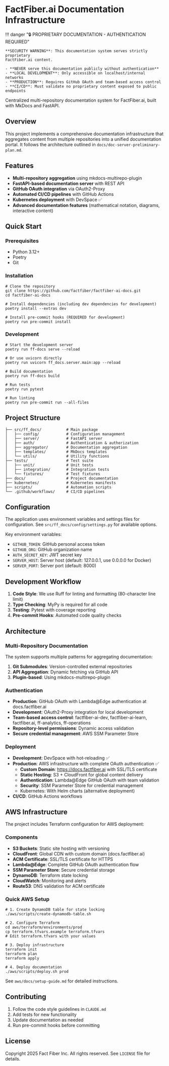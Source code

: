 # FactFiber.ai Documentation Infrastructure

!!! danger "🔒 PROPRIETARY DOCUMENTATION - AUTHENTICATION REQUIRED"

    **SECURITY WARNING**: This documentation system serves strictly proprietary
    FactFiber.ai content.

    - **NEVER serve this documentation publicly without authentication**
    - **LOCAL DEVELOPMENT**: Only accessible on localhost/internal networks
    - **PRODUCTION**: Requires GitHub OAuth and team-based access control
    - **CI/CD**: Must validate no proprietary content exposed to public endpoints

Centralized multi-repository documentation system for FactFiber.ai, built
with MkDocs and FastAPI.

## Overview

This project implements a comprehensive documentation infrastructure that
aggregates content from multiple repositories into a unified documentation
portal. It follows the architecture outlined in
`docs/doc-server-preliminary-plan.md`.

## Features

- **Multi-repository aggregation** using mkdocs-multirepo-plugin
- **FastAPI-based documentation server** with REST API
- **GitHub OAuth integration** via OAuth2-Proxy
- **Automated CI/CD pipelines** with GitHub Actions
- **Kubernetes deployment** with DevSpace ✅
- **Advanced documentation features** (mathematical notation, diagrams,
  interactive content)

## Quick Start

### Prerequisites

- Python 3.12+
- Poetry
- Git

### Installation

    # Clone the repository
    git clone https://github.com/factfiber/factfiber-ai-docs.git
    cd factfiber-ai-docs

    # Install dependencies (including dev dependencies for development)
    poetry install --extras dev

    # Install pre-commit hooks (REQUIRED for development)
    poetry run pre-commit install

### Development

    # Start the development server
    poetry run ff-docs serve --reload

    # Or use uvicorn directly
    poetry run uvicorn ff_docs.server.main:app --reload

    # Build documentation
    poetry run ff-docs build

    # Run tests
    poetry run pytest

    # Run linting
    poetry run pre-commit run --all-files

## Project Structure

    ├── src/ff_docs/           # Main package
    │   ├── config/            # Configuration management
    │   ├── server/            # FastAPI server
    │   ├── auth/              # Authentication & authorization
    │   ├── aggregator/        # Documentation aggregation
    │   ├── templates/         # MkDocs templates
    │   └── utils/             # Utility functions
    ├── tests/                 # Test suite
    │   ├── unit/              # Unit tests
    │   ├── integration/       # Integration tests
    │   └── fixtures/          # Test fixtures
    ├── docs/                  # Project documentation
    ├── kubernetes/            # Kubernetes manifests
    ├── scripts/               # Automation scripts
    └── .github/workflows/     # CI/CD pipelines

## Configuration

The application uses environment variables and settings files for
configuration. See `src/ff_docs/config/settings.py` for available options.

Key environment variables:

- `GITHUB_TOKEN`: GitHub personal access token
- `GITHUB_ORG`: GitHub organization name
- `AUTH_SECRET_KEY`: JWT secret key
- `SERVER_HOST`: Server host (default: 127.0.0.1, use 0.0.0.0 for Docker)
- `SERVER_PORT`: Server port (default: 8000)

## Development Workflow

1. **Code Style**: We use Ruff for linting and formatting
   (80-character line limit)
2. **Type Checking**: MyPy is required for all code
3. **Testing**: Pytest with coverage reporting
4. **Pre-commit Hooks**: Automated code quality checks

## Architecture

### Multi-Repository Documentation

The system supports multiple patterns for aggregating documentation:

1. **Git Submodules**: Version-controlled external repositories
2. **API Aggregation**: Dynamic fetching via GitHub API
3. **Plugin-based**: Using mkdocs-multirepo-plugin

### Authentication

- **Production**: GitHub OAuth with Lambda@Edge authentication at docs.factfiber.ai
- **Development**: OAuth2-Proxy integration for local development
- **Team-based access control**: factfiber-ai-dev, factfiber-ai-learn, factfiber.ai, ff-analytics, ff-operations
- **Repository-level permissions**: Dynamic access validation
- **Secure credential management**: AWS SSM Parameter Store

### Deployment

- **Development**: DevSpace with hot-reloading ✅
- **Production**: AWS infrastructure with complete OAuth authentication ✅
  - **Custom Domain**: <https://docs.factfiber.ai> with SSL/TLS certificate
  - **Static Hosting**: S3 + CloudFront for global content delivery
  - **Authentication**: Lambda@Edge GitHub OAuth with team validation
  - **Security**: SSM Parameter Store for credential management
  - Kubernetes: With Helm charts (alternative deployment)
- **CI/CD**: GitHub Actions workflows

## AWS Infrastructure

The project includes Terraform configuration for AWS deployment:

### Components

- **S3 Buckets**: Static site hosting with versioning
- **CloudFront**: Global CDN with custom domain (docs.factfiber.ai)
- **ACM Certificate**: SSL/TLS certificate for HTTPS
- **Lambda@Edge**: Complete GitHub OAuth authentication flow
- **SSM Parameter Store**: Secure credential storage
- **DynamoDB**: Terraform state locking
- **CloudWatch**: Monitoring and alerts
- **Route53**: DNS validation for ACM certificate

### Quick AWS Setup

    # 1. Create DynamoDB table for state locking
    ./aws/scripts/create-dynamodb-table.sh

    # 2. Configure Terraform
    cd aws/terraform/environments/prod
    cp terraform.tfvars.example terraform.tfvars
    # Edit terraform.tfvars with your values

    # 3. Deploy infrastructure
    terraform init
    terraform plan
    terraform apply

    # 4. Deploy documentation
    ./aws/scripts/deploy.sh prod

See `aws/docs/setup-guide.md` for detailed instructions.

## Contributing

1. Follow the code style guidelines in `CLAUDE.md`
2. Add tests for new functionality
3. Update documentation as needed
4. Run pre-commit hooks before committing

## License

Copyright 2025 Fact Fiber Inc. All rights reserved. See `LICENSE` file for
details.

